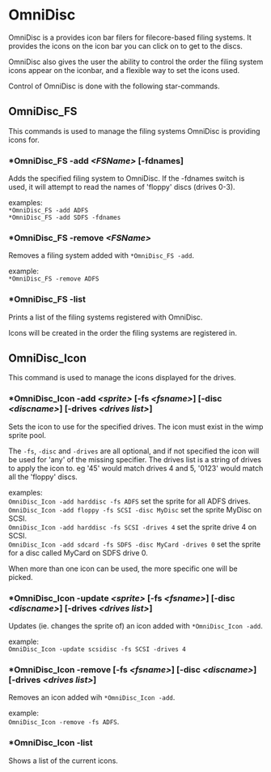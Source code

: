 # OmniDisc

OmniDisc is a provides icon bar filers for filecore-based filing systems. It provides the icons on the icon bar you can click on to get to the discs.

OmniDisc also gives the user the ability to control the order the filing system icons appear on the iconbar, and a flexible way to set the icons used.

Control of OmniDisc is done with the following star-commands.

## OmniDisc_FS

This commands is used to manage the filing systems OmniDisc is providing icons for.

### \*OmniDisc_FS -add _\<FSName\>_ [-fdnames]

Adds the specified filing system to OmniDisc. If the -fdnames switch is used, it will attempt to read the names of 'floppy' discs (drives 0-3).

examples:  
`*OmniDisc_FS -add ADFS`  
`*OmniDisc_FS -add SDFS -fdnames`  

### \*OmniDisc_FS -remove _\<FSName\>_

Removes a filing system added with `*OmniDisc_FS -add`.

example:  
`*OmniDisc_FS -remove ADFS`  

### \*OmniDisc_FS -list

Prints a list of the filing systems registered with OmniDisc.

Icons will be created in the order the filing systems are registered in.

## OmniDisc_Icon

This command is used to manage the icons displayed for the drives.

### \*OmniDisc_Icon -add _\<sprite\>_ [-fs _\<fsname\>_] [-disc _\<discname\>_] [-drives _\<drives list\>_]

Sets the icon to use for the specified drives. The icon must exist in the wimp sprite pool.

The `-fs`, `-disc` and `-drives` are all optional, and if not specified the icon will be used for 'any' of the missing specifier. The drives list is a string of drives to apply the icon to. eg '45' would match drives 4 and 5, '0123' would match all the 'floppy' discs.

examples:  
`OmniDisc_Icon -add harddisc -fs ADFS` set the sprite for all ADFS drives.  
`OmniDisc_Icon -add floppy -fs SCSI -disc MyDisc` set the sprite MyDisc on SCSI.  
`OmniDisc_Icon -add harddisc -fs SCSI -drives 4` set the sprite drive 4 on SCSI.  
`OmniDisc_Icon -add sdcard -fs SDFS -disc MyCard -drives 0` set the sprite for a disc called MyCard on SDFS drive 0.  

When more than one icon can be used, the more specific one will be picked.

### \*OmniDisc_Icon -update _\<sprite\>_ [-fs _\<fsname\>_] [-disc _\<discname\>_] [-drives _\<drives list\>_]

Updates (ie. changes the sprite of) an icon added with `*OmniDisc_Icon -add`.

example:  
`OmniDisc_Icon -update scsidisc -fs SCSI -drives 4`

### \*OmniDisc_Icon -remove [-fs _\<fsname\>_] [-disc _\<discname\>_] [-drives _\<drives list\>_]

Removes an icon added wih `*OmniDisc_Icon -add`.

example:  
`OmniDisc_Icon -remove -fs ADFS`.

### \*OmniDisc_Icon -list

Shows a list of the current icons.
